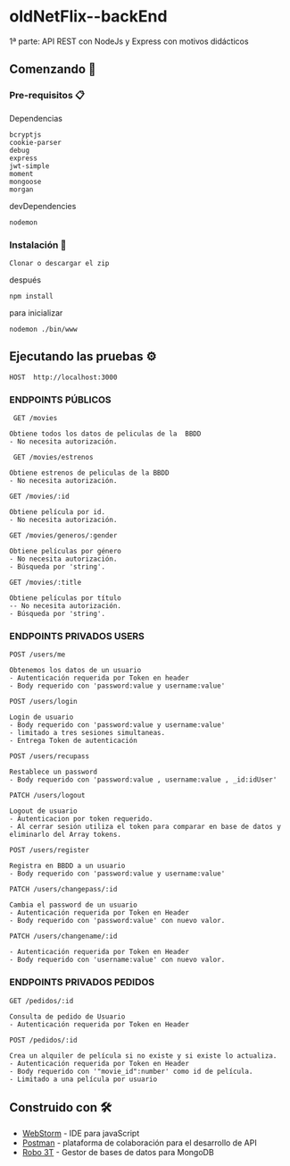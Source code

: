 # oldNetFlix--backEnd

1ª parte:
API REST con NodeJs y Express con motivos didácticos

## Comenzando 🚀

### Pre-requisitos 📋

Dependencias

```
bcryptjs
cookie-parser
debug
express
jwt-simple
moment
mongoose
morgan
```

devDependencies

```
nodemon

```

### Instalación 🔧


```
Clonar o descargar el zip
```

después

```
npm install

```

para inicializar

```
nodemon ./bin/www

```

## Ejecutando las pruebas ⚙️

```
HOST  http://localhost:3000

```

### ENDPOINTS PÚBLICOS
```
 GET /movies
 
Obtiene todos los datos de peliculas de la  BBDD
- No necesita autorización.

```
```
 GET /movies/estrenos
 
Obtiene estrenos de peliculas de la BBDD
- No necesita autorización.

```
```
GET /movies/:id

Obtiene película por id.
- No necesita autorización.
```
```
GET /movies/generos/:gender

Obtiene películas por género
- No necesita autorización.
- Búsqueda por 'string'.

```
```
GET /movies/:title

Obtiene películas por título
-- No necesita autorización.
- Búsqueda por 'string'.

```

### ENDPOINTS PRIVADOS USERS
```
POST /users/me

Obtenemos los datos de un usuario
- Autenticación requerida por Token en header
- Body requerido con 'password:value y username:value'
```
```
POST /users/login

Login de usuario
- Body requerido con 'password:value y username:value'
- limitado a tres sesiones simultaneas.
- Entrega Token de autenticación
```
```
POST /users/recupass

Restablece un password
- Body requerido con 'password:value , username:value , _id:idUser'
```
```
PATCH /users/logout

Logout de usuario
- Autenticacion por token requerido.
- Al cerrar sesión utiliza el token para comparar en base de datos y eliminarlo del Array tokens.
```
```
POST /users/register

Registra en BBDD a un usuario
- Body requerido con 'password:value y username:value'
```
```
PATCH /users/changepass/:id

Cambia el password de un usuario
- Autenticación requerida por Token en Header
- Body requerido con 'password:value' con nuevo valor.
```
```
PATCH /users/changename/:id

- Autenticación requerida por Token en Header
- Body requerido con 'username:value' con nuevo valor.
```

### ENDPOINTS PRIVADOS PEDIDOS
```
GET /pedidos/:id

Consulta de pedido de Usuario
- Autenticación requerida por Token en Header
```
```
POST /pedidos/:id

Crea un alquiler de película si no existe y si existe lo actualiza.
- Autenticación requerida por Token en Header
- Body requerido con '"movie_id":number' como id de película.
- Limitado a una película por usuario
```


## Construido con 🛠️

* [WebStorm](https://www.jetbrains.com/es-es/webstorm/) - IDE para javaScript
* [Postman](https://www.getpostman.com/) - plataforma de colaboración para el desarrollo de API
* [Robo 3T](https://robomongo.org/) - Gestor de bases de datos para MongoDB


